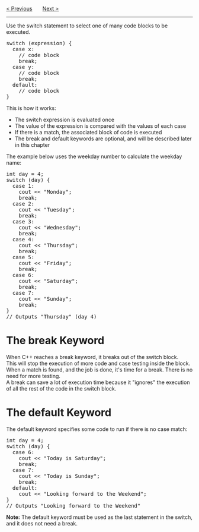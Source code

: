 <a href="/Conditions/Shorthand-if-else.md">&lt; Previous</a>
&nbsp;&nbsp;&nbsp;&nbsp;&nbsp;
<a href="/While-Loop.md">Next &gt;</a>
<hr>
Use the switch statement to select one of many code blocks to be executed.
<pre>
switch (expression) {
  case x:
    // code block
    break;
  case y:
    // code block
    break;
  default:
    // code block
}
</pre>
This is how it works:
<ul>
  <li>The switch expression is evaluated once</li>
  <li>The value of the expression is compared with the values of each case</li>
  <li>If there is a match, the associated block of code is executed</li>
  <li>The break and default keywords are optional, and will be described later in this chapter</li>
</ul>
The example below uses the weekday number to calculate the weekday name:
<pre>
int day = 4;
switch (day) {
  case 1:
    cout &lt;&lt; "Monday";
    break;
  case 2:
    cout &lt;&lt; "Tuesday";
    break;
  case 3:
    cout &lt;&lt; "Wednesday";
    break;
  case 4:
    cout &lt;&lt; "Thursday";
    break;
  case 5:
    cout &lt;&lt; "Friday";
    break;
  case 6:
    cout &lt;&lt; "Saturday";
    break;
  case 7:
    cout &lt;&lt; "Sunday";
    break;
}
// Outputs "Thursday" (day 4)
</pre>
<h1>The break Keyword</h1>
When C++ reaches a break keyword, it breaks out of the switch block.
<br>
This will stop the execution of more code and case testing inside the block.
<br>
When a match is found, and the job is done, it's time for a break. There is no need for more testing.
<br>
A break can save a lot of execution time because it "ignores" the execution of all the rest of the code in the switch block.
<h1>The default Keyword</h1>
The default keyword specifies some code to run if there is no case match:
<pre>
int day = 4;
switch (day) {
  case 6:
    cout &lt;&lt; "Today is Saturday";
    break;
  case 7:
    cout &lt;&lt; "Today is Sunday";
    break;
  default:
    cout &lt;&lt; "Looking forward to the Weekend";
}
// Outputs "Looking forward to the Weekend"
</pre>
<b>Note:</b> The default keyword must be used as the last statement in the switch, and it does not need a break.

